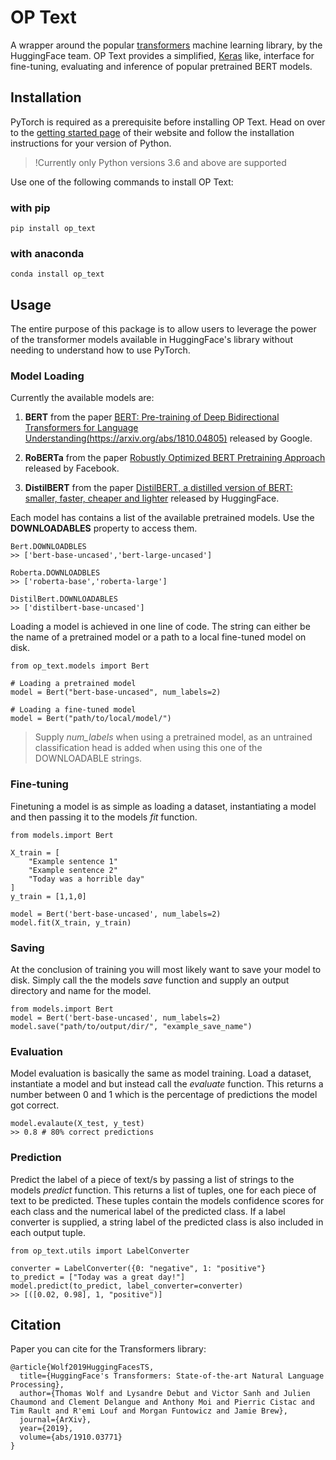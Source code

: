 # OP Text
A wrapper around the popular [transformers](https://github.com/huggingface/transformers)  machine learning library, by the HuggingFace team. OP Text provides a simplified, [Keras](https://keras.io/) like, interface for fine-tuning, evaluating and inference of popular pretrained BERT models.

## Installation
PyTorch is required as a prerequisite before installing OP Text. Head on over to the [getting started  page](https://pytorch.org/get-started/locally/) of their website and follow the installation instructions for your version of Python. 

>!Currently only Python versions 3.6 and above are supported

Use one of the following commands to install OP Text:

### with pip

    pip install op_text
    
### with anaconda

    conda install op_text
    
## Usage 
The entire purpose of this package is to allow users to leverage the power of the transformer models available in HuggingFace's library without needing to understand how to use PyTorch.

### Model Loading

Currently the available models are:

 1. **BERT** from the paper [BERT: Pre-training of Deep Bidirectional Transformers for Language Understanding(https://arxiv.org/abs/1810.04805)](https://arxiv.org/abs/1810.04805) released by Google.

2. **RoBERTa** from the paper [Robustly Optimized BERT Pretraining Approach](https://arxiv.org/abs/1907.11692) released by Facebook.

3. **DistilBERT** from the paper [DistilBERT, a distilled version of BERT: smaller, faster, cheaper and lighter](https://arxiv.org/abs/1910.01108) released by HuggingFace.

Each model has contains a list of the available pretrained models.
Use the **DOWNLOADABLES** property to access them.

    Bert.DOWNLOADBLES
    >> ['bert-base-uncased','bert-large-uncased']
    
	Roberta.DOWNLOADBLES
	>> ['roberta-base','roberta-large']
	
	DistilBert.DOWNLOADABLES
	>> ['distilbert-base-uncased']

Loading a model is achieved in one line of code. The string can either be the name of a pretrained model or a path to a local fine-tuned model on disk. 

    from op_text.models import Bert
	
	# Loading a pretrained model 
	model = Bert("bert-base-uncased", num_labels=2)
	
	# Loading a fine-tuned model
	model = Bert("path/to/local/model/")

> 	Supply *num_labels* when using a pretrained model, as an untrained classification head is added when using this one of the DOWNLOADABLE strings.

###  Fine-tuning
Finetuning a model is as simple as loading a dataset, instantiating a model and then passing it to the models *fit* function. 

    from models.import Bert
	    
	X_train = [
		"Example sentence 1"
		"Example sentence 2"
		"Today was a horrible day"
	]
	y_train = [1,1,0]
	
	model = Bert('bert-base-uncased', num_labels=2)
	model.fit(X_train, y_train)

### Saving
At the conclusion of training you will most likely want to save your model to disk. Simply call the the models *save* function and supply an output directory and name for the model.

    from models.import Bert
	model = Bert('bert-base-uncased', num_labels=2)
	model.save("path/to/output/dir/", "example_save_name")

### Evaluation 
Model evaluation is basically the same as model training. Load a dataset, instantiate a model and but instead call the *evaluate* function. This returns a number between 0 and 1 which is the percentage of predictions the model got correct.

    model.evalaute(X_test, y_test)
    >> 0.8 # 80% correct predictions

### Prediction

Predict the label of a piece of text/s by passing a list of strings to the models 
*predict* function.  This returns a list of tuples, one for each piece of text to be predicted. These tuples contain the models confidence scores for each class and the numerical label of the predicted class. If a label converter is supplied, a string label of the predicted class is also included in each output tuple.
	
    from op_text.utils import LabelConverter
	
	converter = LabelConverter({0: "negative", 1: "positive"}    
    to_predict = ["Today was a great day!"]
	model.predict(to_predict, label_converter=converter)
	>> [([0.02, 0.98], 1, "positive")]

## Citation

Paper you can cite for the  Transformers library:
```
@article{Wolf2019HuggingFacesTS,
  title={HuggingFace's Transformers: State-of-the-art Natural Language Processing},
  author={Thomas Wolf and Lysandre Debut and Victor Sanh and Julien Chaumond and Clement Delangue and Anthony Moi and Pierric Cistac and Tim Rault and R'emi Louf and Morgan Funtowicz and Jamie Brew},
  journal={ArXiv},
  year={2019},
  volume={abs/1910.03771}
}
```